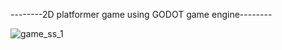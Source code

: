 --------2D platformer game using GODOT game engine--------

![game_ss_1](https://github.com/user-attachments/assets/5291667d-8a75-4ede-9138-4df3470df3ed)



